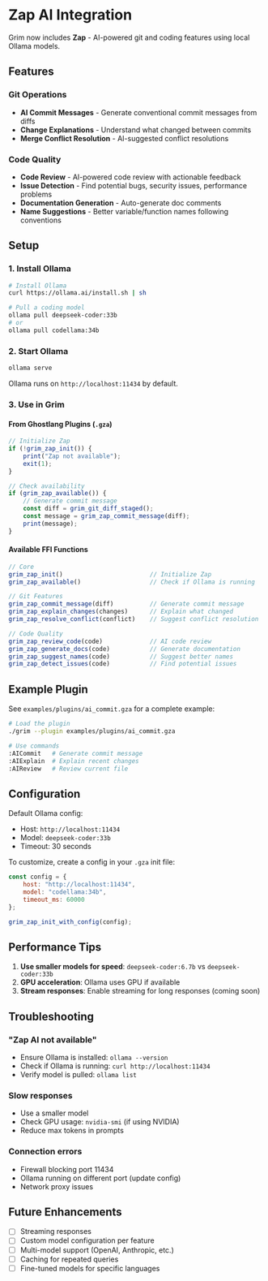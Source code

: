 # Zap AI Integration

Grim now includes **Zap** - AI-powered git and coding features using local Ollama models.

## Features

### Git Operations
- **AI Commit Messages** - Generate conventional commit messages from diffs
- **Change Explanations** - Understand what changed between commits
- **Merge Conflict Resolution** - AI-suggested conflict resolutions

### Code Quality
- **Code Review** - AI-powered code review with actionable feedback
- **Issue Detection** - Find potential bugs, security issues, performance problems
- **Documentation Generation** - Auto-generate doc comments
- **Name Suggestions** - Better variable/function names following conventions

## Setup

### 1. Install Ollama

```bash
# Install Ollama
curl https://ollama.ai/install.sh | sh

# Pull a coding model
ollama pull deepseek-coder:33b
# or
ollama pull codellama:34b
```

### 2. Start Ollama

```bash
ollama serve
```

Ollama runs on `http://localhost:11434` by default.

### 3. Use in Grim

#### From Ghostlang Plugins (`.gza`)

```javascript
// Initialize Zap
if (!grim_zap_init()) {
    print("Zap not available");
    exit(1);
}

// Check availability
if (grim_zap_available()) {
    // Generate commit message
    const diff = grim_git_diff_staged();
    const message = grim_zap_commit_message(diff);
    print(message);
}
```

#### Available FFI Functions

```javascript
// Core
grim_zap_init()                        // Initialize Zap
grim_zap_available()                   // Check if Ollama is running

// Git Features
grim_zap_commit_message(diff)          // Generate commit message
grim_zap_explain_changes(changes)      // Explain what changed
grim_zap_resolve_conflict(conflict)    // Suggest conflict resolution

// Code Quality
grim_zap_review_code(code)             // AI code review
grim_zap_generate_docs(code)           // Generate documentation
grim_zap_suggest_names(code)           // Suggest better names
grim_zap_detect_issues(code)           // Find potential issues
```

## Example Plugin

See `examples/plugins/ai_commit.gza` for a complete example:

```bash
# Load the plugin
./grim --plugin examples/plugins/ai_commit.gza

# Use commands
:AICommit   # Generate commit message
:AIExplain  # Explain recent changes
:AIReview   # Review current file
```

## Configuration

Default Ollama config:
- Host: `http://localhost:11434`
- Model: `deepseek-coder:33b`
- Timeout: 30 seconds

To customize, create a config in your `.gza` init file:

```javascript
const config = {
    host: "http://localhost:11434",
    model: "codellama:34b",
    timeout_ms: 60000
};

grim_zap_init_with_config(config);
```

## Performance Tips

1. **Use smaller models for speed**: `deepseek-coder:6.7b` vs `deepseek-coder:33b`
2. **GPU acceleration**: Ollama uses GPU if available
3. **Stream responses**: Enable streaming for long responses (coming soon)

## Troubleshooting

### "Zap AI not available"
- Ensure Ollama is installed: `ollama --version`
- Check if Ollama is running: `curl http://localhost:11434`
- Verify model is pulled: `ollama list`

### Slow responses
- Use a smaller model
- Check GPU usage: `nvidia-smi` (if using NVIDIA)
- Reduce max tokens in prompts

### Connection errors
- Firewall blocking port 11434
- Ollama running on different port (update config)
- Network proxy issues

## Future Enhancements

- [ ] Streaming responses
- [ ] Custom model configuration per feature
- [ ] Multi-model support (OpenAI, Anthropic, etc.)
- [ ] Caching for repeated queries
- [ ] Fine-tuned models for specific languages
